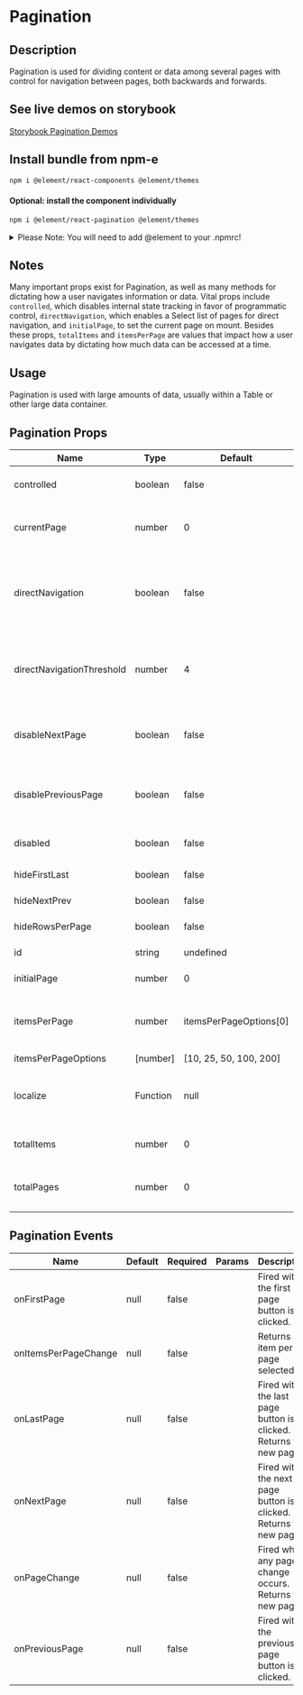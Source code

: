 # Pagination

## Description

Pagination is used for dividing content or data among several pages with control for navigation between pages, both backwards and forwards.

## See live demos on storybook

[Storybook Pagination Demos](https://element-react.bayer.com/?path=/story/components-pagination)

## Install bundle from npm-e

```bash
npm i @element/react-components @element/themes
```

#### Optional: install the component individually

```bash
npm i @element/react-pagination @element/themes
```

<details>

<summary>
Please Note: You will need to add @element to your .npmrc!
</summary>

Open `~/.npmrc` in an editor and add the following line to enable the `@element`
scope:

```bash

@element:registry=https://npm.platforms.engineering

```

### Troubleshooting

See below if you have never installed a package from Bayer's npm-enterprise or
run into the following error:

```bash

npm ERR! code E401
npm ERR! Unable to authenticate, your authentication token seems to be invalid.
npm ERR! To correct this please trying logging in again with:
npm ERR!     npm login

```

### Setup an access token

See the
[devtools npm-e guide](https://devtools.bayer.com/docs/development/package-management/npm/)
to learn how to create an access token if this is the first time you are using a
npm-e package at Bayer or you do not have a line that starts with the following
in your `~/.npmrc` file:

`//npm.platforms.engineering/:_authToken=`

</details>

## Notes

Many important props exist for Pagination, as well as many methods for dictating how a user navigates information or data. Vital props include `controlled`, which disables internal state tracking in favor of programmatic control, `directNavigation`, which enables a Select list of pages for direct navigation, and `initialPage`, to set the current page on mount. Besides these props, `totalItems` and `itemsPerPage` are values that impact how a user navigates data by dictating how much data can be accessed at a time.

## Usage

Pagination is used with large amounts of data, usually within a Table or other large data container.

## Pagination Props

| Name                      | Type     | Default                | Required | Description                                                                                                                                                     |
| ------------------------- | -------- | ---------------------- | -------- | --------------------------------------------------------------------------------------------------------------------------------------------------------------- |
| controlled                | boolean  | false                  | false    | Disables internal state tracking in favor of programmatic control.                                                                                              |
| currentPage               | number   | 0                      | false    | When using Pagination in `controlled` mode, this will set the currently selected data page.                                                                     |
| directNavigation          | boolean  | false                  | false    | Enables a Select list of pages for direct navigation. If the number of pages is below the `directNavigationThreshold`, numbered buttons will displayed instead. |
| directNavigationThreshold | number   | 4                      | false    | When using `directNavigation`, this is number of pages above which a Select list of pages will be presented instead of number buttons.                          |
| disableNextPage           | boolean  | false                  | false    | When using Pagination in `controlled` mode, this controls enabled or disabled the next page button.                                                             |
| disablePreviousPage       | boolean  | false                  | false    | When using Pagination in `controlled` mode, this controls enabled or disabled the previous page button.                                                         |
| disabled                  | boolean  | false                  | false    | Prevent the user from interacting with the component.                                                                                                           |
| hideFirstLast             | boolean  | false                  | false    | Hide the first and last buttons.                                                                                                                                |
| hideNextPrev              | boolean  | false                  | false    | Hide the next and previous buttons.                                                                                                                             |
| hideRowsPerPage           | boolean  | false                  | false    | Hide the Rows Per Page component.                                                                                                                               |
| id                        | string   | undefined              | false    | Randomly generated id. May be overwritten.                                                                                                                      |
| initialPage               | number   | 0                      | false    | Sets the current page on mount.                                                                                                                                 |
| itemsPerPage              | number   | itemsPerPageOptions[0] | false    | Sets item per page. Defaults to first index in itemsPerPageOptions array if value is not available array.                                                       |
| itemsPerPageOptions       | [number] | [10, 25, 50, 100, 200] | false    | Number of items per page.                                                                                                                                       |
| localize                  | Function | null                   | false    | A customizable function to enable text translation services. Possible string values are 'Page', 'of', and 'Rows per page'.                                      |
| totalItems                | number   | 0                      | false    | Total count of the total number of items to paginate through.                                                                                                   |
| totalPages                | number   | 0                      | false    | When using Pagination in `controlled` mode, this will override the total number of pages.                                                                       |

## Pagination Events

| Name                 | Default | Required | Params | Description                                                       |
| -------------------- | ------- | -------- | ------ | ----------------------------------------------------------------- |
| onFirstPage          | null    | false    |        | Fired with the first page button is clicked.                      |
| onItemsPerPageChange | null    | false    |        | Returns item per page selected.                                   |
| onLastPage           | null    | false    |        | Fired with the last page button is clicked. Returns the new page. |
| onNextPage           | null    | false    |        | Fired with the next page button is clicked. Returns the new page. |
| onPageChange         | null    | false    |        | Fired when any page change occurs. Returns the new page.          |
| onPreviousPage       | null    | false    |        | Fired with the previous page button is clicked.                   |
